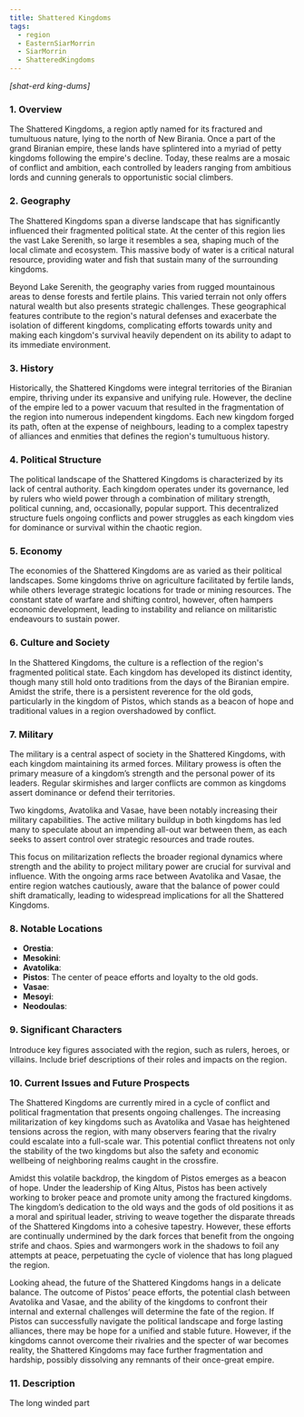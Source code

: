 ```yaml
---
title: Shattered Kingdoms
tags:
  - region
  - EasternSiarMorrin
  - SiarMorrin
  - ShatteredKingdoms
---
```

*[shat-erd king-dums]*
### 1. **Overview**

The Shattered Kingdoms, a region aptly named for its fractured and tumultuous nature, lying to the north of New Birania. Once a part of the grand Biranian empire, these lands have splintered into a myriad of petty kingdoms following the empire's decline. Today, these realms are a mosaic of conflict and ambition, each controlled by leaders ranging from ambitious lords and cunning generals to opportunistic social climbers.

### 2. **Geography**

The Shattered Kingdoms span a diverse landscape that has significantly influenced their fragmented political state. At the center of this region lies the vast Lake Serenith, so large it resembles a sea, shaping much of the local climate and ecosystem. This massive body of water is a critical natural resource, providing water and fish that sustain many of the surrounding kingdoms.

Beyond Lake Serenith, the geography varies from rugged mountainous areas to dense forests and fertile plains. This varied terrain not only offers natural wealth but also presents strategic challenges. These geographical features contribute to the region's natural defenses and exacerbate the isolation of different kingdoms, complicating efforts towards unity and making each kingdom's survival heavily dependent on its ability to adapt to its immediate environment.

### 3. **History**

Historically, the Shattered Kingdoms were integral territories of the Biranian empire, thriving under its expansive and unifying rule. However, the decline of the empire led to a power vacuum that resulted in the fragmentation of the region into numerous independent kingdoms. Each new kingdom forged its path, often at the expense of neighbours, leading to a complex tapestry of alliances and enmities that defines the region's tumultuous history.

### 4. **Political Structure**

The political landscape of the Shattered Kingdoms is characterized by its lack of central authority. Each kingdom operates under its governance, led by rulers who wield power through a combination of military strength, political cunning, and, occasionally, popular support. This decentralized structure fuels ongoing conflicts and power struggles as each kingdom vies for dominance or survival within the chaotic region.

### 5. **Economy**

The economies of the Shattered Kingdoms are as varied as their political landscapes. Some kingdoms thrive on agriculture facilitated by fertile lands, while others leverage strategic locations for trade or mining resources. The constant state of warfare and shifting control, however, often hampers economic development, leading to instability and reliance on militaristic endeavours to sustain power.

### 6. **Culture and Society**

In the Shattered Kingdoms, the culture is a reflection of the region's fragmented political state. Each kingdom has developed its distinct identity, though many still hold onto traditions from the days of the Biranian empire. Amidst the strife, there is a persistent reverence for the old gods, particularly in the kingdom of Pistos, which stands as a beacon of hope and traditional values in a region overshadowed by conflict.

### 7. **Military**

The military is a central aspect of society in the Shattered Kingdoms, with each kingdom maintaining its armed forces. Military prowess is often the primary measure of a kingdom’s strength and the personal power of its leaders. Regular skirmishes and larger conflicts are common as kingdoms assert dominance or defend their territories.

Two kingdoms, Avatolika and Vasae, have been notably increasing their military capabilities. The active military buildup in both kingdoms has led many to speculate about an impending all-out war between them, as each seeks to assert control over strategic resources and trade routes.

This focus on militarization reflects the broader regional dynamics where strength and the ability to project military power are crucial for survival and influence. With the ongoing arms race between Avatolika and Vasae, the entire region watches cautiously, aware that the balance of power could shift dramatically, leading to widespread implications for all the Shattered Kingdoms.

### 8. **Notable Locations**

- **Orestia**: 
- **Mesokini**: 
- **Avatolika**: 
- **Pistos**: The center of peace efforts and loyalty to the old gods.
- **Vasae**: 
- **Mesoyi**: 
- **Neodoulas**: 

### 9. **Significant Characters**

Introduce key figures associated with the region, such as rulers, heroes, or villains. Include brief descriptions of their roles and impacts on the region.

### 10. **Current Issues and Future Prospects**

The Shattered Kingdoms are currently mired in a cycle of conflict and political fragmentation that presents ongoing challenges. The increasing militarization of key kingdoms such as Avatolika and Vasae has heightened tensions across the region, with many observers fearing that the rivalry could escalate into a full-scale war. This potential conflict threatens not only the stability of the two kingdoms but also the safety and economic wellbeing of neighboring realms caught in the crossfire.

Amidst this volatile backdrop, the kingdom of Pistos emerges as a beacon of hope. Under the leadership of King Altus, Pistos has been actively working to broker peace and promote unity among the fractured kingdoms. The kingdom’s dedication to the old ways and the gods of old positions it as a moral and spiritual leader, striving to weave together the disparate threads of the Shattered Kingdoms into a cohesive tapestry. However, these efforts are continually undermined by the dark forces that benefit from the ongoing strife and chaos. Spies and warmongers work in the shadows to foil any attempts at peace, perpetuating the cycle of violence that has long plagued the region.

Looking ahead, the future of the Shattered Kingdoms hangs in a delicate balance. The outcome of Pistos’ peace efforts, the potential clash between Avatolika and Vasae, and the ability of the kingdoms to confront their internal and external challenges will determine the fate of the region. If Pistos can successfully navigate the political landscape and forge lasting alliances, there may be hope for a unified and stable future. However, if the kingdoms cannot overcome their rivalries and the specter of war becomes reality, the Shattered Kingdoms may face further fragmentation and hardship, possibly dissolving any remnants of their once-great empire.

### 11. **Description**

The long winded part
